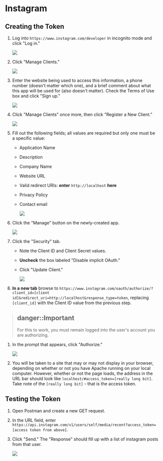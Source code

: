 # Instagram

## Creating the Token

1. Log into `https://www.instagram.com/developer` in incognito mode and click "Log in." 

   ![](.gitbook/assets/ig-01.png)

2. Click "Manage Clients." 

   ![](.gitbook/assets/ig-02.png)

3. Enter the website being used to access this information, a phone number \(doesn't matter which one\), and a brief comment about what this app will be used for \(also doesn't matter\). Check the Terms of Use box and click "Sign up."

   ![](.gitbook/assets/ig-03.png)

4. Click "Manage Clients" once more, then click "Register a New Client." 

   ![](.gitbook/assets/ig-04.png)

5. Fill out the following fields; all values are required but only one must be a specific value:
   * Application Name
   * Description
   * Company Name
   * Website URL
   * Valid redirect URIs: **enter** `http://localhost` **here**
   * Privacy Policy
   * Contact email

     ![](.gitbook/assets/ig-05.png)
6. Click the "Manage" button on the newly-created app. 

   ![](.gitbook/assets/ig-06.png)

7. Click the "Security" tab.
   * Note the Client ID and Client Secret values.
   * **Uncheck** the box labeled "Disable implicit OAuth."
   * Click "Update Client."

     ![](.gitbook/assets/ig-07.png)
8. **In a new tab** browse to `https://www.instagram.com/oauth/authorize/?client_id=[client id]&redirect_uri=http://localhost&response_type=token`, replacing `[client_id]` with the Client ID value from the previous step.

> ## danger::Important
>
> For this to work, you must remain logged into the user's account you are authorizing.

1. In the prompt that appears, click "Authorize." 

   ![](.gitbook/assets/ig-08.png)

2. You will be taken to a site that may or may not display in your browser, depending on whether or not you have Apache running on your local computer. However, whether or not the page loads, the address in the URL bar should look like `localhost/#access_token=[really long bit]`. Take note of the `[really long bit]` - that is the access token.

## Testing the Token

1. Open Postman and create a new GET request.
2. In the URL field, enter `https://api.instagram.com/v1/users/self/media/recent?access_token=[access token from above]`.
3. Click "Send." The "Response" should fill up with a list of instagram posts from that user.

   ![](.gitbook/assets/ig-09.png)


